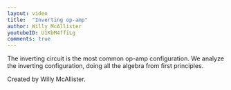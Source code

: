 ```yaml
---
layout: video
title:  "Inverting op-amp"
author: Willy McAllister
youtubeID: U1KbM4ffiLg
comments: true
---
```


The inverting circuit is the most common op-amp configuration. We analyze the inverting configuration, doing all the algebra from first principles.

Created by Willy McAllister.